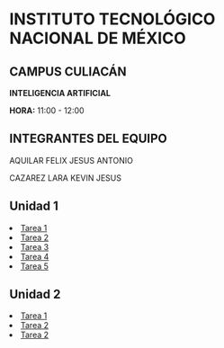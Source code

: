 </head>
<body>
    <div class="container">
        <h1>INSTITUTO TECNOLÓGICO NACIONAL DE MÉXICO</h1>
        <h2>CAMPUS CULIACÁN</h2>
        <p><strong>INTELIGENCIA ARTIFICIAL</strong></p>
        <p><strong>HORA:</strong> 11:00 - 12:00</p>
        <h2>INTEGRANTES DEL EQUIPO</h2>
        <p>AQUILAR FELIX JESUS ANTONIO</p>
        <p>CAZAREZ LARA KEVIN JESUS</p>
    <h2> Unidad 1</h2>
    <nav>
        <li><a href="https://github.com/JesusCazarez/Inteligencia-Artificial/tree/main/Tarea1">Tarea 1</a></li>
        <li><a href="https://github.com/JesusCazarez/Inteligencia-Artificial/tree/main/Tarea2">Tarea 2</a></li>
        <li><a href="https://github.com/JesusCazarez/Inteligencia-Artificial/tree/main/Tarea3">Tarea 3</a></li>
        <li><a href="https://github.com/JesusCazarez/Inteligencia-Artificial/tree/main/Tarea4">Tarea 4</a></li>
        <li><a href="https://github.com/JesusCazarez/Inteligencia-Artificial/tree/main/Tarea5">Tarea 5</a></li>
    </nav>
    <h2>Unidad 2</h2>
    <li><a href="https://github.com/JesusCazarez/Inteligencia-Artificial/tree/main/Unidad%202/Tarea%201">Tarea 1</a></li>
    <li><a href="https://github.com/JesusCazarez/Inteligencia-Artificial/tree/main/Unidad%202/Tarea%202">Tarea 2</a></li>
    <li><a href="https://github.com/JesusCazarez/Inteligencia-Artificial/tree/main/Unidad%202/Tarea%203">Tarea 2</a></li>
    </div>
</body>
</html>
